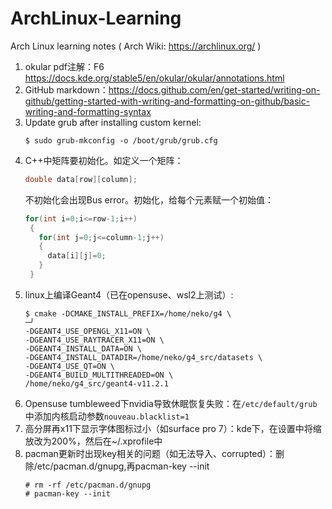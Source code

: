 # ArchLinux-Learning
Arch Linux learning notes ( Arch Wiki: https://archlinux.org/ )

1. okular pdf注解：F6 https://docs.kde.org/stable5/en/okular/okular/annotations.html
2. GitHub markdown：https://docs.github.com/en/get-started/writing-on-github/getting-started-with-writing-and-formatting-on-github/basic-writing-and-formatting-syntax
3. Update grub after installing custom kernel:
   ```
   $ sudo grub-mkconfig -o /boot/grub/grub.cfg
   ```
4. C++中矩阵要初始化。如定义一个矩阵：
   ```c++
   double data[row][column];
   ```
   不初始化会出现Bus error。初始化，给每个元素赋一个初始值：
   ```c++
   for(int i=0;i<=row-1;i++)
    {
      for(int j=0;j<=column-1;j++)
      {
        data[i][j]=0;
      }
    }
   ```
5. linux上编译Geant4（已在opensuse、wsl2上测试）:
   ```
   $ cmake -DCMAKE_INSTALL_PREFIX=/home/neko/g4 \                                                                                      ─╯
   -DGEANT4_USE_OPENGL_X11=ON \
   -DGEANT4_USE_RAYTRACER_X11=ON \
   -DGEANT4_INSTALL_DATA=ON \
   -DGEANT4_INSTALL_DATADIR=/home/neko/g4_src/datasets \
   -DGEANT4_USE_QT=ON \
   -DGEANT4_BUILD_MULTITHREADED=ON \
   /home/neko/g4_src/geant4-v11.2.1
   ```
6. Opensuse tumbleweed下nvidia导致休眠恢复失败：在`/etc/default/grub`中添加内核启动参数`nouveau.blacklist=1`
7. 高分屏再x11下显示字体图标过小（如surface pro 7）：kde下，在设置中将缩放改为200%，然后在~/.xprofile中
8. pacman更新时出现key相关的问题（如无法导入、corrupted）：删除/etc/pacman.d/gnupg,再pacman-key --init
   ```
   # rm -rf /etc/pacman.d/gnupg
   # pacman-key --init
   ```
